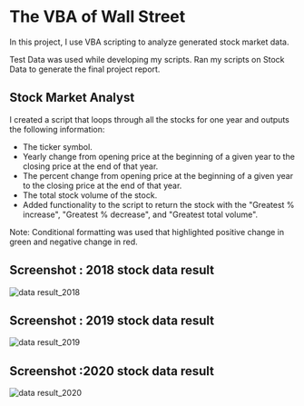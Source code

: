 # The VBA of Wall Street
In this project, I use VBA scripting to analyze generated stock market data. 

Test Data was used while developing my scripts.
Ran my scripts on Stock Data to generate the final project report.

## Stock Market Analyst

I created a script that loops through all the stocks for one year and outputs the following information:
* The ticker symbol.
* Yearly change from opening price at the beginning of a given year to the closing price at the end of that year.
* The percent change from opening price at the beginning of a given year to the closing price at the end of that year.
* The total stock volume of the stock.
* Added functionality to the script to return the stock with the "Greatest % increase", "Greatest % decrease", and "Greatest total volume". 

Note: Conditional formatting was used that highlighted positive change in green and negative change in red.

## Screenshot : 2018 stock data result
![data result_2018](https://user-images.githubusercontent.com/108036268/177868794-376f94df-c20b-44bf-b0c9-d445f59200e2.jpg)


## Screenshot : 2019 stock data result
![data result_2019](https://user-images.githubusercontent.com/108036268/177870192-535efa16-aa48-42c7-ac4e-14b24d63c58f.jpg)

## Screenshot :2020 stock data result
![data result_2020](https://user-images.githubusercontent.com/108036268/177870208-8f2a9709-9ccb-4fdf-87bd-ae25b65e97a8.jpg)
